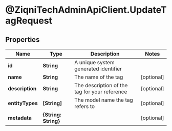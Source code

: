 # @ZiqniTechAdminApiClient.UpdateTagRequest

## Properties

Name | Type | Description | Notes
------------ | ------------- | ------------- | -------------
**id** | **String** | A unique system generated identifier | 
**name** | **String** | The name of the tag | [optional] 
**description** | **String** | The description of the tag for your reference | [optional] 
**entityTypes** | **[String]** | The model name the tag refers to | [optional] 
**metadata** | **{String: String}** |  | [optional] 


